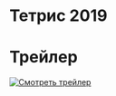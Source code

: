 # Тетрис 2019

# Трейлер
[![Смотреть трейлер](https://i.ytimg.com/vi/9C888evU3eI/hqdefault.jpg?sqp=-oaymwEZCPYBEIoBSFXyq4qpAwsIARUAAIhCGAFwAQ==&rs=AOn4CLCcs2aRkhO12Mw_EbJDJAvM9Br1jQ)](https://youtu.be/9C888evU3eI)
